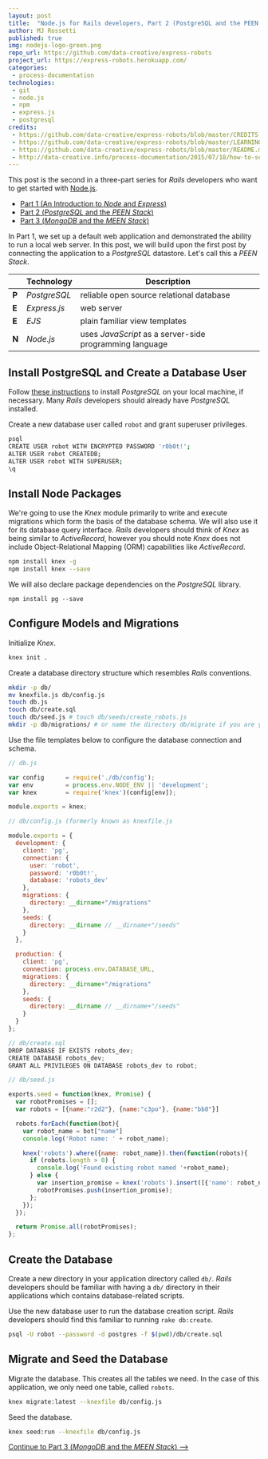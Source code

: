 ```yaml
---
layout: post
title:  "Node.js for Rails developers, Part 2 (PostgreSQL and the PEEN Stack)"
author: MJ Rossetti
published: true
img: nodejs-logo-green.png
repo_url: https://github.com/data-creative/express-robots
project_url: https://express-robots.herokuapp.com/
categories:
 - process-documentation
technologies:
 - git
 - node.js
 - npm
 - express.js
 - postgresql
credits:
 - https://github.com/data-creative/express-robots/blob/master/CREDITS.md
 - https://github.com/data-creative/express-robots/blob/master/LEARNING.md
 - https://github.com/data-creative/express-robots/blob/master/README.md
 - http://data-creative.info/process-documentation/2015/07/18/how-to-set-up-a-mac-development-environment/
---
```


This post is the second in a three-part series for *Rails* developers who want to get started with [Node.js](https://nodejs.org/en/).

  + [Part 1 (An Introduction to *Node* and *Express*)](/process-documentation/2016/04/06/node-for-rails-developers-part-1-node-and-express/)
  + [Part 2 (*PostgreSQL* and the *PEEN Stack*)](/process-documentation/2016/04/07/node-for-rails-developers-part-2-postgresql-peen-stack/)
  + [Part 3 (*MongoDB* and the *MEEN Stack*)](/process-documentation/2016/04/08/node-for-rails-developers-part-3-mongodb-meen-stack/)

In Part 1, we set up a default web application and demonstrated the ability to run a local web server. In this post, we will build upon the first post by connecting the application to a *PostgreSQL* datastore. Let's call this a *PEEN Stack*.

&nbsp; | Technology | Description
--- | --- | ---
**P** | *PostgreSQL* | reliable open source relational database
**E** | *Express.js* | web server
**E** | *EJS* | plain familiar view templates
**N** | *Node.js*  | uses *JavaScript* as a server-side programming language

## Install PostgreSQL and Create a Database User

Follow [these instructions](http://data-creative.info/process-documentation/2015/07/18/how-to-set-up-a-mac-development-environment/#postgresql) to install *PostgreSQL* on your local machine, if necessary. Many *Rails* developers should already have *PostgreSQL* installed.

Create a new database user called `robot` and grant superuser privileges.

```` sh
psql
CREATE USER robot WITH ENCRYPTED PASSWORD 'r0b0t!';
ALTER USER robot CREATEDB;
ALTER USER robot WITH SUPERUSER;
\q
````


## Install Node Packages

We're going to use the *Knex* module primarily to write and execute migrations which form the basis of the database schema. We will also use it for its database query interface. *Rails* developers should think of *Knex* as being similar to *ActiveRecord*, however you should note *Knex* does not include Object-Relational Mapping (ORM) capabilities like *ActiveRecord*.

```` sh
npm install knex -g
npm install knex --save
````

We will also declare package dependencies on the *PostgreSQL* library.

````
npm install pg --save
````

## Configure Models and Migrations

Initialize *Knex*.

```` sh
knex init .
````

Create a database directory structure which resembles *Rails* conventions.

```` sh
mkdir -p db/
mv knexfile.js db/config.js
touch db.js
touch db/create.sql
touch db/seed.js # touch db/seeds/create_robots.js
mkdir -p db/migrations/ # or name the directory db/migrate if you are yearning for exact rails conventions
````

Use the file templates below to configure the database connection and schema.

```` js
// db.js

var config      = require('./db/config');
var env         = process.env.NODE_ENV || 'development';
var knex        = require('knex')(config[env]);

module.exports = knex;
````

```` js
// db/config.js (formerly known as knexfile.js

module.exports = {
  development: {
    client: 'pg',
    connection: {
      user: 'robot',
      password: 'r0b0t!',
      database: 'robots_dev'
    },
    migrations: {
      directory: __dirname+"/migrations"
    },
    seeds: {
      directory: __dirname // __dirname+"/seeds"
    }
  },

  production: {
    client: 'pg',
    connection: process.env.DATABASE_URL,
    migrations: {
      directory: __dirname+"/migrations"
    },
    seeds: {
      directory: __dirname // __dirname+"/seeds"
    }
  }
};
````

```` js
// db/create.sql
DROP DATABASE IF EXISTS robots_dev;
CREATE DATABASE robots_dev;
GRANT ALL PRIVILEGES ON DATABASE robots_dev to robot;
````

```` js
// db/seed.js

exports.seed = function(knex, Promise) {
  var robotPromises = [];
  var robots = [{name:"r2d2"}, {name:"c3po"}, {name:"bb8"}]

  robots.forEach(function(bot){
    var robot_name = bot["name"]
    console.log('Robot name: ' + robot_name);

    knex('robots').where({name: robot_name}).then(function(robots){
      if (robots.length > 0) {
        console.log('Found existing robot named '+robot_name);
      } else {
        var insertion_promise = knex('robots').insert([{'name': robot_name}], 'id')
        robotPromises.push(insertion_promise);
      };
    });
  });

  return Promise.all(robotPromises);
};
````









## Create the Database

Create a new directory in your application directory called `db/`. *Rails* developers should be familiar with having a `db/` directory in their applications which contains database-related scripts.

Use the new database user to run the database creation script. *Rails* developers should find this familiar to running `rake db:create`.

```` sh
psql -U robot --password -d postgres -f $(pwd)/db/create.sql
````

## Migrate and Seed the Database

Migrate the database. This creates all the tables we need. In the case of this application, we only need one table, called `robots`.

```` sh
knex migrate:latest --knexfile db/config.js
````

Seed the database.

```` sh
knex seed:run --knexfile db/config.js
````














[Continue to Part 3 (*MongoDB* and the *MEEN Stack*) -->](/process-documentation/2016/04/08/node-for-rails-developers-part-3-meen-stack/)
